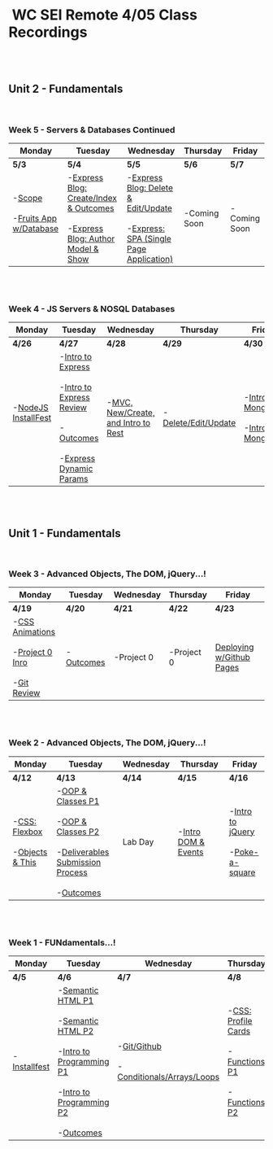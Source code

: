<h1><img src="https://ga-dash.s3.amazonaws.com/production/assets/logo-9f88ae6c9c3871690e33280fcf557f33.png" alt="" style="max-width:100%;" /> WC SEI Remote 4/05 Class Recordings</h1>
<br />
<br />

## Unit 2 - Fundamentals
<br />

### Week 5 - Servers & Databases Continued

Monday | Tuesday | Wednesday | Thursday | Friday
--- | --- | --- | --- | ---
**5/3** | **5/4** | **5/5** | **5/6** | **5/7**
-[Scope](https://generalassembly.zoom.us/rec/share/DfbyYyLyExahHeaWPfWGnasiwju6q7trB_V3rHiF3j7DoUmIu-PwWJ32wuHeXO-_.gUWirFB8IYAj4UIA?startTime=1620058567000) <br /><br /> -[Fruits App w/Database](https://generalassembly.zoom.us/rec/share/DfbyYyLyExahHeaWPfWGnasiwju6q7trB_V3rHiF3j7DoUmIu-PwWJ32wuHeXO-_.gUWirFB8IYAj4UIA?startTime=1620072385000) <br /><br /> | -[Express Blog: Create/Index & Outcomes](https://generalassembly.zoom.us/rec/share/QASN18jv8vWFYZkxSky993kq4ek5qogQ3e168jz4RHLcYSlA7pB0oz_71BLALI9O.cmStdDLwgeOrdUam?startTime=1620145316000)<br /><br /> -[Express Blog: Author Model & Show](https://generalassembly.zoom.us/rec/share/QASN18jv8vWFYZkxSky993kq4ek5qogQ3e168jz4RHLcYSlA7pB0oz_71BLALI9O.cmStdDLwgeOrdUam?startTime=1620166241000) | -[Express Blog: Delete & Edit/Update](https://generalassembly.zoom.us/rec/share/GydpsmiI-6hTMhHsjvKgEZWrw-6wH2PVsLvz_JmfR0yXeW8xHA83F5dMZt-7emtN.EXAS5qD6YgnURfhL?startTime=1620232384000)<br /><br /> -[Express: SPA (Single Page Application)](https://generalassembly.zoom.us/rec/share/GydpsmiI-6hTMhHsjvKgEZWrw-6wH2PVsLvz_JmfR0yXeW8xHA83F5dMZt-7emtN.EXAS5qD6YgnURfhL?startTime=1620249623000) | -Coming Soon | -Coming Soon |

<br />
<br />

### Week 4 - JS Servers & NOSQL Databases

Monday | Tuesday | Wednesday | Thursday | Friday
--- | --- | --- | --- | ---
**4/26** | **4/27** | **4/28** | **4/29** | **4/30**
-[NodeJS InstallFest](https://generalassembly.zoom.us/rec/share/TURmkppE4KJ2upPPmyEr8yKJIPoAkL0Hr2vc3pMEy2aBpRiH7jMXupq-EXvyv1Kv.R0uNjrifDsImd9W5?startTime=1619470794000) <br /><br /> | -[Intro to Express](https://generalassembly.zoom.us/rec/share/d8CFUeq8hdJ-dKiDOc4Ag_o9zakAPArx2g1-SvdnrnRozYKtkPHofo7O0uGYduAF.oy1xam7B2204IQYL?startTime=1619539336000)<br /><br /> -[Intro to Express Review](https://generalassembly.zoom.us/rec/share/d8CFUeq8hdJ-dKiDOc4Ag_o9zakAPArx2g1-SvdnrnRozYKtkPHofo7O0uGYduAF.oy1xam7B2204IQYL?startTime=1619551949000) <br /><br /> -[Outcomes](https://generalassembly.zoom.us/rec/share/d8CFUeq8hdJ-dKiDOc4Ag_o9zakAPArx2g1-SvdnrnRozYKtkPHofo7O0uGYduAF.oy1xam7B2204IQYL?startTime=1619554037000) <br /><br /> -[Express Dynamic Params](https://generalassembly.zoom.us/rec/share/d8CFUeq8hdJ-dKiDOc4Ag_o9zakAPArx2g1-SvdnrnRozYKtkPHofo7O0uGYduAF.oy1xam7B2204IQYL?startTime=1619561476000) | -[MVC, New/Create, and Intro to Rest](https://generalassembly.zoom.us/rec/share/oHwFbkgBxAYaFSAYKQfdx4ZF6cR3aETT7ALrWtWn_la0w2xRljj_YGxcEEvB8_VN.kduW8Nq2NeYNOklq?startTime=1619626530000) | -[Delete/Edit/Update](https://generalassembly.zoom.us/rec/share/ISz8wI0hxeVjsCRXf4dKLAz0jIuujhJoH_3EB8cZnKEkrxUYriEEmBYzTpOh-wQ.LS8BSIkRBg4lG-__?startTime=1619712330000) | -[Intro to Mongo](https://generalassembly.zoom.us/rec/share/rg47mj4VjgLewHPKMrlnpkJeTGkLmFCHGF601QtfqktHhx2r_aPPmNbHjRf3UnIq.BcSz7yOYkwLo2Pmv)<br /><br /> -[Intro to Mongoose](https://generalassembly.zoom.us/rec/share/dVfzLEIlSRhb2N4ft_6wCqo_f54LkEtNzmZ6D3Ox2BXX2TLNsuZGxcdxPeIJwJLN.-wHzdml89YowG6kP?startTime=1619815074000) |

<br />
<br />


## Unit 1 - Fundamentals
<br />


### Week 3 - Advanced Objects, The DOM, jQuery...!

Monday | Tuesday | Wednesday | Thursday | Friday
--- | --- | --- | --- | ---
**4/19** | **4/20** | **4/21** | **4/22** | **4/23**
-[CSS Animations](https://generalassembly.zoom.us/rec/share/NRNt1pnLyM52cH9YowcRF_pKap13O0an87BDWgX7XlPDV-N59gdCJuQLTS13F5RL.xrLrmKUqWEkngQZn?startTime=1618848426000)<br /><br /> -[Project 0 Inro](https://generalassembly.zoom.us/rec/share/NRNt1pnLyM52cH9YowcRF_pKap13O0an87BDWgX7XlPDV-N59gdCJuQLTS13F5RL.xrLrmKUqWEkngQZn?startTime=1618867035000)<br /><br /> -[Git Review](https://generalassembly.zoom.us/rec/share/NRNt1pnLyM52cH9YowcRF_pKap13O0an87BDWgX7XlPDV-N59gdCJuQLTS13F5RL.xrLrmKUqWEkngQZn?startTime=1618869173000) | -[Outcomes](https://generalassembly.zoom.us/rec/share/LZySgfyTxnUdD4XgyRFiyqkbUqmEGF7NHh2o6v42FoM_3KWM3Jqz1teeeU7W5tb6.Cf7eJxEmZTJl4lOw?startTime=1618948841000) | -Project 0 | -Project 0 | [Deploying w/Github Pages](https://generalassembly.zoom.us/rec/share/y-pVDVPoXR-bMXW5j94JaShEWrSwmOuZquWvx7mN3sgtu95m7R58duxMU9fnsehM.kRzPsHfOwGrwk0_g) |

<br />
<br />


### Week 2 - Advanced Objects, The DOM, jQuery...!

Monday | Tuesday | Wednesday | Thursday | Friday
--- | --- | --- | --- | ---
**4/12** | **4/13** | **4/14** | **4/15** | **4/16**
-[CSS: Flexbox](https://generalassembly.zoom.us/rec/share/tHX2mal8K4ekq6-zMauSM3IWeNGRITDcgUBwLxv5m0r1H76iau11D0bb9XozBExH.56KFQeOVVQtzhe-d?startTime=1618243944000)<br /><br /> -[Objects & This](https://generalassembly.zoom.us/rec/share/tHX2mal8K4ekq6-zMauSM3IWeNGRITDcgUBwLxv5m0r1H76iau11D0bb9XozBExH.56KFQeOVVQtzhe-d?startTime=1618262767000) | -[OOP & Classes P1](https://generalassembly.zoom.us/rec/share/rp-WzrnozHpQ3Er6jtSaeVBtKDbIXhU7B3TcF2YEQXI9K-NppjHgqCqR0XO6HPNR.57q_1hbfbGlkY01v?startTime=1618329841000)<br /><br /> -[OOP & Classes P2](https://generalassembly.zoom.us/rec/share/rp-WzrnozHpQ3Er6jtSaeVBtKDbIXhU7B3TcF2YEQXI9K-NppjHgqCqR0XO6HPNR.57q_1hbfbGlkY01v?startTime=1618351214000)<br /><br /> -[Deliverables Submission Process](https://generalassembly.zoom.us/rec/share/rp-WzrnozHpQ3Er6jtSaeVBtKDbIXhU7B3TcF2YEQXI9K-NppjHgqCqR0XO6HPNR.57q_1hbfbGlkY01v?startTime=1618352508000)<br /><br /> -[Outcomes](https://generalassembly.zoom.us/rec/share/rp-WzrnozHpQ3Er6jtSaeVBtKDbIXhU7B3TcF2YEQXI9K-NppjHgqCqR0XO6HPNR.57q_1hbfbGlkY01v?startTime=1618344060000) | Lab Day | -[Intro DOM & Events](https://generalassembly.zoom.us/rec/share/BxX76pa0NzTkYiofQJWuAFEru0kmns1gyZVeuvlwxQp0qtdpllEiDsgO0Jwdk-yz.pKPvNd7tQxnpHH_s?startTime=1618503794000) | -[Intro to jQuery](https://generalassembly.zoom.us/rec/share/sOhZW8At-Xjde58i0QiuJbfUBSfZMI18x8MWUA6yMkv_ZrnsQDJqJnMg-pbMwa26.QCkmUF5-6ak0PLsX?startTime=1618590058000)<br /><br /> -[Poke-a-square](https://generalassembly.zoom.us/rec/share/sOhZW8At-Xjde58i0QiuJbfUBSfZMI18x8MWUA6yMkv_ZrnsQDJqJnMg-pbMwa26.QCkmUF5-6ak0PLsX?startTime=1618604702000) |

<br />
<br />

### Week 1 - FUNdamentals...!

Monday | Tuesday | Wednesday | Thursday | Friday
--- | --- | --- | --- | ---
**4/5** | **4/6** | **4/7** | **4/8** | **4/9**
-[Installfest](https://generalassembly.zoom.us/rec/share/Nd38KhouVr1bv0KhY-JTVhOnBATMnlImdtFVwt4_XQ8rZkDLkO306jRQoXBvaGsU.qByexZPGYt-nYCDm?startTime=1617653316000) | -[Semantic HTML P1](https://generalassembly.zoom.us/rec/share/sKMvuVFTx7OpHUt7IPj_PtnPAAgMz9uNi1FLWQo6PjAZEmCigfjm4FhdUcxZoEdX.C5nFq-9mXpEM-rUG?startTime=1617725483000)<br /><br /> -[Semantic HTML P2](https://generalassembly.zoom.us/rec/share/zwnuAlaLoEGswQBCrX5HIOIZxyXdYhESq-4m_mLHvloyo4EgUtnyl0c5sc00zJaW.gjDgWChgoppFvZRG?startTime=1617729977000)<br /><br /> -[Intro to Programming P1](https://generalassembly.zoom.us/rec/share/zwnuAlaLoEGswQBCrX5HIOIZxyXdYhESq-4m_mLHvloyo4EgUtnyl0c5sc00zJaW.gjDgWChgoppFvZRG?startTime=1617732231000)<br /><br /> -[Intro to Programming P2](https://generalassembly.zoom.us/rec/share/zwnuAlaLoEGswQBCrX5HIOIZxyXdYhESq-4m_mLHvloyo4EgUtnyl0c5sc00zJaW.gjDgWChgoppFvZRG?startTime=1617747121000)<br /><br /> -[Outcomes](https://generalassembly.zoom.us/rec/share/zwnuAlaLoEGswQBCrX5HIOIZxyXdYhESq-4m_mLHvloyo4EgUtnyl0c5sc00zJaW.gjDgWChgoppFvZRG?startTime=1617739650000) | -[Git/Github](https://generalassembly.zoom.us/rec/share/bLIcThaV1ZnM18ozVltEsUmAJm7Wg6VbwAFMfHuhRigvNTAVaqQ8eBXmnR4--yI.HhH3IogX9n4bS4Hc?startTime=1617816734000)<br /><br /> -[Conditionals/Arrays/Loops](https://generalassembly.zoom.us/rec/share/bLIcThaV1ZnM18ozVltEsUmAJm7Wg6VbwAFMfHuhRigvNTAVaqQ8eBXmnR4--yI.HhH3IogX9n4bS4Hc?startTime=1617825813000) | -[CSS: Profile Cards](https://generalassembly.zoom.us/rec/share/QsRrguqM3pVYNS5AMhxOQMOKmhQg7TcRFqhr7G5SVWzFFb-6BlJU_NtnhCKkROFJ.3wtHkWnuXiKbbkzy?startTime=1617899481000)<br /><br /> -[Functions P1](https://generalassembly.zoom.us/rec/share/QsRrguqM3pVYNS5AMhxOQMOKmhQg7TcRFqhr7G5SVWzFFb-6BlJU_NtnhCKkROFJ.3wtHkWnuXiKbbkzy?startTime=1617916911000)<br /><br /> -[Functions P2](https://generalassembly.zoom.us/rec/share/QsRrguqM3pVYNS5AMhxOQMOKmhQg7TcRFqhr7G5SVWzFFb-6BlJU_NtnhCKkROFJ.3wtHkWnuXiKbbkzy?startTime=1617923801000) | -[CSS Landing Page](https://generalassembly.zoom.us/rec/share/jLqmoSox0lGePEz-XpxYEl2R2HOFozPfwYdBpQWWHDXZ1femHH4sVtQPCGkHApyL.GSvBkVnSq7acuA_X?startTime=1617984188000)<br /><br /> -[Objects](https://generalassembly.zoom.us/rec/share/jLqmoSox0lGePEz-XpxYEl2R2HOFozPfwYdBpQWWHDXZ1femHH4sVtQPCGkHApyL.GSvBkVnSq7acuA_X?startTime=1617998915000) |
